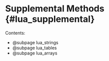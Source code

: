 
Supplemental Methods {#lua_supplemental}
====================

Contents:
- @subpage lua_strings
- @subpage lua_tables
- @subpage lua_arrays
